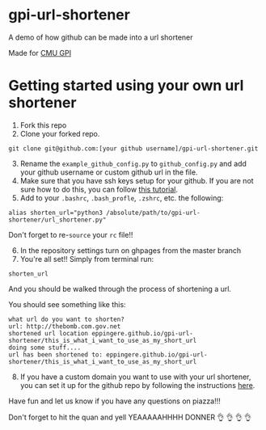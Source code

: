 # gpi-url-shortener
A demo of how github can be made into a url shortener

Made for [CMU GPI](http://cs.cmu.edu/~07131)

# Getting started using your own url shortener

1. Fork this repo
2. Clone your forked repo.
```
git clone git@github.com:[your github username]/gpi-url-shortener.git
```
3. Rename the `example_github_config.py` to `github_config.py` and add your github username or custom github url in the file.
4. Make sure that you have ssh keys setup for your github. If you are not sure how to do this, you can follow [this tutorial](https://www.youtube.com/watch?v=H5qNpRGB7Qw).
5. Add to your `.bashrc`, `.bash_profle`, `.zshrc`, etc. the following:

```
alias shorten_url="python3 /absolute/path/to/gpi-url-shortener/url_shortener.py"
```
Don't forget to re-`source` your `rc` file!!

6. In the repository settings turn on ghpages from the master branch
7. You're all set!! Simply from terminal run:
```
shorten_url
```
And you should be walked through the process of shortening a url.

You should see something like this:

```
what url do you want to shorten?
url: http://thebomb.com.gov.net
shortened url location eppingere.github.io/gpi-url-shortener/this_is_what_i_want_to_use_as_my_short_url
doing some stuff....
url has been shortened to: eppingere.github.io/gpi-url-shortener/this_is_what_i_want_to_use_as_my_short_url
```

8. If you have a custom domain you want to use with your url shortener, you can set it up for the github repo by following the instructions [here](https://help.github.com/en/articles/using-a-custom-domain-with-github-pages).

Have fun and let us know if you have any questions on piazza!!!

Don't forget to hit the quan and yell YEAAAAAHHHH DONNER :ok_hand: :ok_hand: :ok_hand: :ok_hand:
